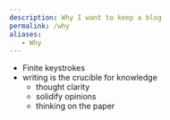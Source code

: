 ```yaml
---
description: Why I want to keep a blog
permalink: /why
aliases:
   - Why
---
```


- Finite keystrokes
- writing is the crucible for knowledge
    - thought clarity
    - solidify opinions
    - thinking on the paper

